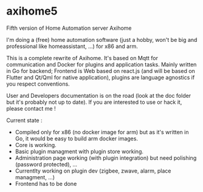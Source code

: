 # axihome5
Fifth version of Home Automation server Axihome

I'm doing a (free) home automation software (just a hobby, won't be big and professional like homeassistant, ...) for x86 and arm.

This is a complete rewrite of Axihome.
It's based on Mqtt for communication and Docker for plugins and application tasks.
Mainly written in Go for backend; Frontend is Web based on react.js (and will be based on Flutter and Qt/Qml for native application), plugins are language agnostics if you respect conventions.

User and Developers documentation is on the road (look at the doc folder but it's probably not up to date). If you are interested to use or hack it, please contact me !

Current state :
- Compiled only for x86 (no docker image for arm) but as it's written in Go, it would be easy to build arm docker images.
- Core is working.
- Basic plugin managment with plugin store working.
- Administration page working (with plugin integration) but need polishing (password protected), ...
- Currentlty working on plugin dev (zigbee, zwave, alarm, place managment, ...)
- Frontend has to be done
